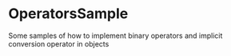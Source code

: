 # OperatorsSample
Some samples of how to implement binary operators and implicit conversion operator in objects
